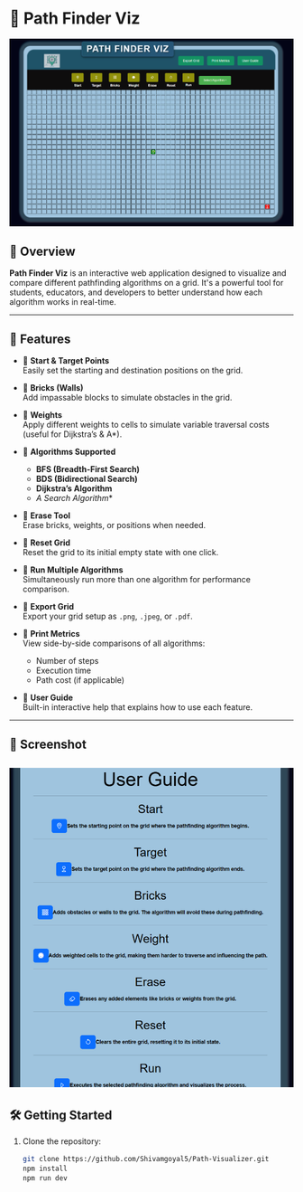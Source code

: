 # 🧭 Path Finder Viz

![Path Finder Viz Screenshot](./Screenshot%202025-07-07%20005346.png)

## 🚀 Overview

**Path Finder Viz** is an interactive web application designed to visualize and compare different pathfinding algorithms on a grid. It's a powerful tool for students, educators, and developers to better understand how each algorithm works in real-time.

---

## 🧰 Features

- 🔹 **Start & Target Points**  
  Easily set the starting and destination positions on the grid.

- 🔹 **Bricks (Walls)**  
  Add impassable blocks to simulate obstacles in the grid.

- 🔹 **Weights**  
  Apply different weights to cells to simulate variable traversal costs (useful for Dijkstra’s & A*).

- 🔹 **Algorithms Supported**
  - **BFS (Breadth-First Search)**
  - **BDS (Bidirectional Search)**
  - **Dijkstra’s Algorithm**
  - **A* Search Algorithm**

- 🔹 **Erase Tool**  
  Erase bricks, weights, or positions when needed.

- 🔹 **Reset Grid**  
  Reset the grid to its initial empty state with one click.

- 🔹 **Run Multiple Algorithms**  
  Simultaneously run more than one algorithm for performance comparison.

- 🔹 **Export Grid**  
  Export your grid setup as `.png`, `.jpeg`, or `.pdf`.

- 🔹 **Print Metrics**  
  View side-by-side comparisons of all algorithms:
  - Number of steps
  - Execution time
  - Path cost (if applicable)

- 🔹 **User Guide**  
  Built-in interactive help that explains how to use each feature.

---

## 📸 Screenshot

![Screenshot](./Screenshot%202025-07-07%20012059.png)
---

## 🛠️ Getting Started

1. Clone the repository:
   ```bash
   git clone https://github.com/Shivamgoyal5/Path-Visualizer.git
   npm install
   npm run dev
